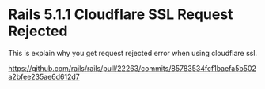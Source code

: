 # Rails 5.1.1 Cloudflare SSL Request Rejected

This is explain why you get request rejected error when using cloudflare ssl.

https://github.com/rails/rails/pull/22263/commits/85783534fcf1baefa5b502a2bfee235ae6d612d7

